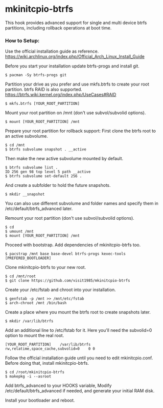mkinitcpio-btrfs
================

This hook provides advanced support for single and multi device btrfs
partitions, including rollback operations at boot time.

### How to Setup:

Use the official installation guide as reference.
https://wiki.archlinux.org/index.php/Official_Arch_Linux_Install_Guide

Before you start your installation update btrfs-progs and install git.

    $ pacman -Sy btrfs-progs git

Partition your drive as you prefer and use mkfs.btrfs to create your root
partition. btrfs RAID is also supported.
https://btrfs.wiki.kernel.org/index.php/UseCases#RAID

    $ mkfs.btrfs [YOUR_ROOT_PARTITION]

Mount your root partition on /mnt (don't use subvol/subvolid options).

    $ mount [YOUR_ROOT_PARTITION] /mnt

Prepare your root partition for rollback support:
First clone the btrfs root to an active subvolume.

    $ cd /mnt
    $ btrfs subvolume snapshot . __active

Then make the new active subvolume mounted by default.

    $ btrfs subvolume list .
    ID 256 gen 98 top level 5 path __active
    $ btrfs subvolume set-default 256 .

And create a subfolder to hold the future snapshots.

    $ mkdir __snapshot

You can also use different subvolume and folder names and specify them in
/etc/default/btrfs_advanced later.

Remount your root partition (don't use subvol/subvolid options).

    $ cd
    $ umount /mnt
    $ mount [YOUR_ROOT_PARTITION] /mnt

Proceed with bootstrap. Add dependencies of mkinitcpio-btrfs too.

    $ pacstrap /mnt base base-devel btrfs-progs kexec-tools [PREFERED_BOOTLOADER]

Clone mkinitcpio-btrfs to your new root.

    $ cd /mnt/root
    $ git clone https://github.com/visit1985/mkinitcpio-btrfs

Create your /etc/fstab and chroot into your installation.

    $ genfstab -p /mnt >> /mnt/etc/fstab
    $ arch-chroot /mnt /bin/bash

Create a place where you mount the btrfs root to create snapshots later.

    $ mkdir /var/lib/btrfs

Add an additional line to /etc/fstab for it. Here you'll need the subvolid=0
option to mount the real root.

    [YOUR_ROOT_PARTITION]    /var/lib/btrfs    rw,relatime,space_cache,subvolid=0    0 0

Follow the official installation guide until you need to edit mkinitcpio.conf.
Before doing that, install mkinitcpio-btrfs.

    $ cd /root/mkinitcpio-btrfs
    $ makepkg -i --asroot

Add btrfs_advanced to your HOOKS variable, Modify /etc/default/btrfs_advanced
if needed, and generate your initial RAM disk.

Install your bootloader and reboot.


